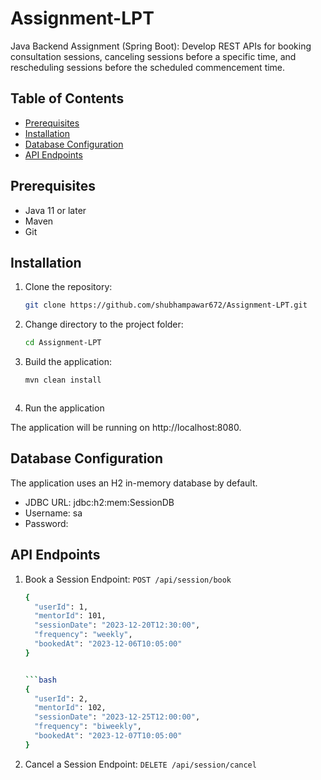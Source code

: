 # Assignment-LPT
Java Backend Assignment (Spring Boot): Develop REST APIs for booking consultation sessions, canceling sessions before a specific time, and rescheduling sessions before the scheduled commencement time.

## Table of Contents

- [Prerequisites](#prerequisites)
- [Installation](#installation)
- [Database Configuration](#database-configuration)
- [API Endpoints](#api-endpoints)

## Prerequisites

- Java 11 or later
- Maven
- Git

## Installation

1. Clone the repository:

   ```bash
   git clone https://github.com/shubhampawar672/Assignment-LPT.git
   
2. Change directory to the project folder:

   ```bash
   cd Assignment-LPT


3. Build the application:

   ```bash
   mvn clean install



4. Run the application



The application will be running on http://localhost:8080.





## Database Configuration
The application uses an H2 in-memory database by default. 

- JDBC URL: jdbc:h2:mem:SessionDB
- Username: sa
- Password: 



## API Endpoints

1. Book a Session
Endpoint: `POST /api/session/book`

   ```bash
   {
     "userId": 1,
     "mentorId": 101,
     "sessionDate": "2023-12-20T12:30:00",
     "frequency": "weekly",
     "bookedAt": "2023-12-06T10:05:00"
   }


   ```bash
   {
     "userId": 2,
     "mentorId": 102,
     "sessionDate": "2023-12-25T12:00:00",
     "frequency": "biweekly",
     "bookedAt": "2023-12-07T10:05:00"
   }


2. Cancel a Session
Endpoint: `DELETE /api/session/cancel`


